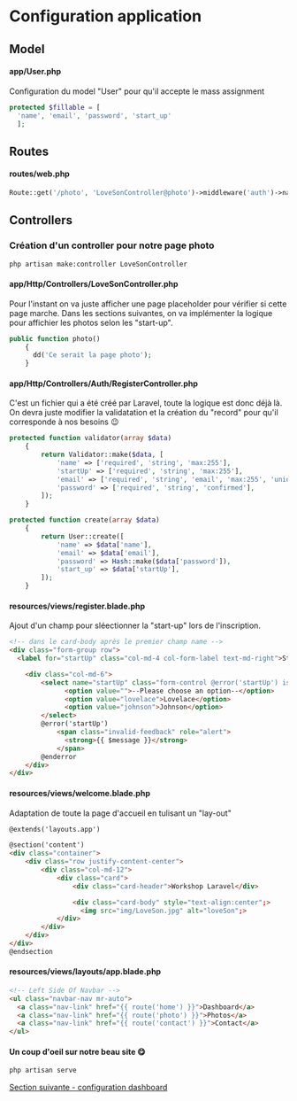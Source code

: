 # Configuration application

## Model

#### app/User.php
Configuration du model "User" pour qu'il accepte le mass assignment
```php
protected $fillable = [
  'name', 'email', 'password', 'start_up'
  ];
```

## Routes

#### routes/web.php

```php
Route::get('/photo', 'LoveSonController@photo')->middleware('auth')->name('photo');
```

## Controllers

### Création d'un controller pour notre page photo
```bash
php artisan make:controller LoveSonController
```

#### app/Http/Controllers/LoveSonController.php
Pour l'instant on va juste afficher une page placeholder pour vérifier si cette page marche. Dans les sections suivantes, on va implémenter la logique pour affichier les photos selon les "start-up".
```php
public function photo()
    {
      dd('Ce serait la page photo');
    }
```

#### app/Http/Controllers/Auth/RegisterController.php
C'est un fichier qui a été créé par Laravel, toute la logique est donc déjà là. On devra juste modifier la validatation et la création du "record" pour qu'il corresponde à nos besoins :wink:
```php
protected function validator(array $data)
    {
        return Validator::make($data, [
            'name' => ['required', 'string', 'max:255'],
            'startUp' => ['required', 'string', 'max:255'],
            'email' => ['required', 'string', 'email', 'max:255', 'unique:users'],
            'password' => ['required', 'string', 'confirmed'],
        ]);
    }
```
```php
protected function create(array $data)
    {
        return User::create([
            'name' => $data['name'],
            'email' => $data['email'],
            'password' => Hash::make($data['password']),
            'start_up' => $data['startUp'],
        ]);
    }
```


#### resources/views/register.blade.php
Ajout d'un champ pour sléectionner la "start-up" lors de l'inscription.
```html
<!-- dans le card-body après le premier champ name -->
<div class="form-group row">
  <label for="startUp" class="col-md-4 col-form-label text-md-right">Start up</label>

    <div class="col-md-6">
        <select name="startUp" class="form-control @error('startUp') is-invalid @enderror">
              <option value="">--Please choose an option--</option>
              <option value="lovelace">Lovelace</option>
              <option value="johnson">Johnson</option>
        </select>
        @error('startUp')
            <span class="invalid-feedback" role="alert">
              <strong>{{ $message }}</strong>
            </span>
        @enderror
    </div>
</div>
```

#### resources/views/welcome.blade.php
Adaptation de toute la page d'accueil en tulisant un "lay-out"
```html
@extends('layouts.app')

@section('content')
<div class="container">
    <div class="row justify-content-center">
        <div class="col-md-12">
            <div class="card">
                <div class="card-header">Workshop Laravel</div>

                <div class="card-body" style="text-align:center";>
                  <img src="img/LoveSon.jpg" alt="loveSon";>
            </div>
        </div>
    </div>
</div>
@endsection
```

#### resources/views/layouts/app.blade.php
```html
<!-- Left Side Of Navbar -->
<ul class="navbar-nav mr-auto">
  <a class="nav-link" href="{{ route('home') }}">Dashboard</a>
  <a class="nav-link" href="{{ route('photo') }}">Photos</a>
  <a class="nav-link" href="{{ route('contact') }}">Contact</a>
</ul>
```

#### Un coup d'oeil sur notre beau site :yum:
```bash
php artisan serve
```
[Section suivante - configuration dashboard](4.configuration_dashboard.md)
